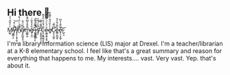 ## Hi there 👋

M̸͚̖̓̓͒̅́̔́y̶̪͇͎̠͆͋͗̂̕̚͝ ̸̡͓͕͙̘̹͍̣̲͝͠͠n̸̠̅̈́͗̍̈́́̐á̷̡̭̼̺̘̟̹̈́̈́̐̚̕m̴̪͇̹͍̅͋̄̊̌͆̂̐̓ẽ̸͍̜͈̫̋̓̉̄͋͑ ̶̨̥̭͇͕͎̖̅̿̓͐̂͠ḭ̶̭̞̼̺͛̒̑́̚͠s̸̛̘͈̆͆̌̈́͝ ̷̧͓̭̙̭̙̠̙͍̩̆͌͋̍͋͘C̶̩͈̮͚͖̤̝̠̥̋́̐̍̂̈̀̊͌e̴̫͚͙͍͙͈̹̺̊̈́̀̈́̿̀̍̊͝ḙ̸̍̀̔͂̈́̐̓͌̾C̴̨̨̛̦̬̲͆͌́ͅê̵͇̤͍̺̯̎͂̉̃̓͒ͅe̴̢͔͕̝̲̖͌̋̂͑̾͆̕.̷̺̹̱͝


I'm a library information science (LIS) major at Drexel. I'm a teacher/librarian at a K-8 elementary school. I feel like that's a great summary and reason for everything that happens to me. My interests.... vast. Very vast. Yep. that's about it.
<!--
**ceecee-dragon/ceecee-dragon** is a ✨ _special_ ✨ repository because its `README.md` (this file) appears on your GitHub profile.

